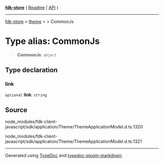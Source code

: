 [**fdk-store**](../../../README.md) ( [Readme](../../../README.md) \| [API](../../../API.md) )

---

[fdk-store](../../../API.md) > [theme](../../README.md) > [<internal>](../README.md) > CommonJs

# Type alias: CommonJs

> **CommonJs**: `object`

## Type declaration

### link

`optional` **link**: `string`

## Source

node_modules/fdk-client-javascript/sdk/application/Theme/ThemeApplicationModel.d.ts:1320

node_modules/fdk-client-javascript/sdk/application/Theme/ThemeApplicationModel.d.ts:1321

---

Generated using [TypeDoc](https://typedoc.org/) and [typedoc-plugin-markdown](https://www.npmjs.com/package/typedoc-plugin-markdown)
